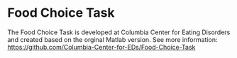 # Food Choice Task 
The Food Choice Task is developed at Columbia Center for Eating Disorders and created based on the orginal Matlab version.
See more information: https://github.com/Columbia-Center-for-EDs/Food-Choice-Task
